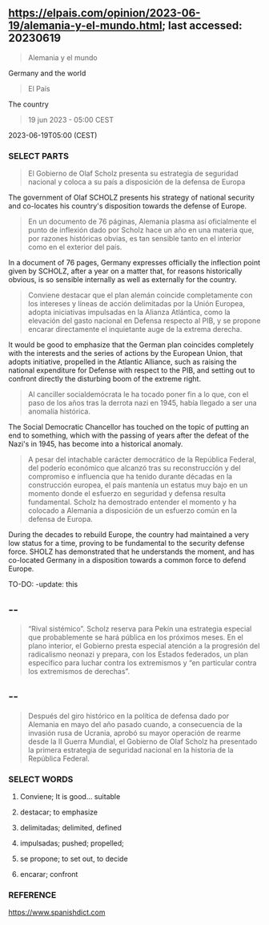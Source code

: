 ## https://elpais.com/opinion/2023-06-19/alemania-y-el-mundo.html; last accessed: 20230619

> Alemania y el mundo

Germany and the world

> El País

The country

> 19 jun 2023 - 05:00 CEST

2023-06-19T05:00 (CEST)

### SELECT PARTS

> El Gobierno de Olaf Scholz presenta su estrategia de seguridad nacional y coloca a su país a disposición de la defensa de Europa

The government of Olaf SCHOLZ presents his strategy of national security and co-locates his country's disposition towards the defense of Europe.

> En un documento de 76 páginas, Alemania plasma así oficialmente el punto de inflexión dado por Scholz hace un año en una materia que, por razones históricas obvias, es tan sensible tanto en el interior como en el exterior del país. 

In a document of 76 pages, Germany expresses officially the inflection point given by SCHOLZ, after a year on a matter that, for reasons historically obvious, is so sensible internally as well as externally for the country.

> Conviene destacar que el plan alemán coincide completamente con los intereses y líneas de acción delimitadas por la Unión Europea, adopta iniciativas impulsadas en la Alianza Atlántica, como la elevación del gasto nacional en Defensa respecto al PIB, y se propone encarar directamente el inquietante auge de la extrema derecha. 

It would be good to emphasize that the German plan coincides completely with the interests and the series of actions by the European Union, that adopts initiative, propelled in the Atlantic Alliance, such as raising the national expenditure for Defense with respect to the PIB, and setting out to confront directly the disturbing boom of the extreme right.


> Al canciller socialdemócrata le ha tocado poner fin a lo que, con el paso de los años tras la derrota nazi en 1945, había llegado a ser una anomalía histórica. 

The Social Democratic Chancellor has touched on the topic of putting an end to something, which with the passing of years after the defeat of the Nazi's in 1945, has become into a historical anomaly. 

> A pesar del intachable carácter democrático de la República Federal, del poderío económico que alcanzó tras su reconstrucción y del compromiso e influencia que ha tenido durante décadas en la construcción europea, el país mantenía un estatus muy bajo en un momento donde el esfuerzo en seguridad y defensa resulta fundamental. Scholz ha demostrado entender el momento y ha colocado a Alemania a disposición de un esfuerzo común en la defensa de Europa.

During the decades to rebuild Europe, the country had maintained a very low status for a time, proving to be fundamental to the security defense force. SHOLZ has demonstrated that he understands the moment, and has co-located Germany in a disposition towards a common force to defend Europe.

TO-DO: -update: this

## --

> “Rival sistémico”. Scholz reserva para Pekín una estrategia especial que probablemente se hará pública en los próximos meses. En el plano interior, el Gobierno presta especial atención a la progresión del radicalismo neonazi y prepara, con los Estados federados, un plan específico para luchar contra los extremismos y “en particular contra los extremismos de derechas”. 

## --

> Después del giro histórico en la política de defensa dado por Alemania en mayo del año pasado cuando, a consecuencia de la invasión rusa de Ucrania, aprobó su mayor operación de rearme desde la II Guerra Mundial, el Gobierno de Olaf Scholz ha presentado la primera estrategia de seguridad nacional en la historia de la República Federal.

### SELECT WORDS

1) Conviene; It is good... suitable

2) destacar; to emphasize

3) delimitadas; delimited, defined

4) impulsadas; pushed; propelled; 

5) se propone; to set out, to decide

6) encarar; confront

### REFERENCE

https://www.spanishdict.com
